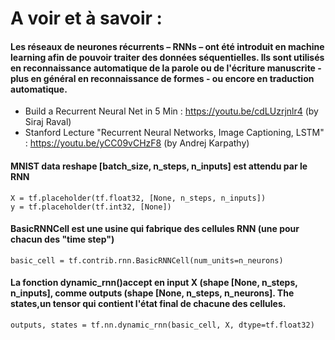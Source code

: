 
# A voir et à savoir : 

#### Les réseaux de neurones récurrents – RNNs – ont été introduit en machine learning afin de pouvoir traiter des données séquentielles. Ils sont utilisés en reconnaissance automatique de la parole ou de l'écriture manuscrite - plus en général en reconnaissance de formes - ou encore en traduction automatique.
* Build a Recurrent Neural Net in 5 Min : https://youtu.be/cdLUzrjnlr4 (by Siraj Raval)
* Stanford Lecture "Recurrent Neural Networks, Image Captioning, LSTM" : https://youtu.be/yCC09vCHzF8 (by 
Andrej Karpathy)



#### MNIST data reshape [batch_size, n_steps, n_inputs] est attendu par le RNN 
```
X = tf.placeholder(tf.float32, [None, n_steps, n_inputs])
y = tf.placeholder(tf.int32, [None])
````

#### BasicRNNCell est une usine qui fabrique des cellules RNN (une pour chacun des "time step")
```
basic_cell = tf.contrib.rnn.BasicRNNCell(num_units=n_neurons)
```
#### La fonction dynamic_rnn()accept en input X (shape [None, n_steps, n_inputs], comme outputs (shape [None, n_steps, n_neurons]. The states,un tensor qui contient l'état final de chacune des cellules. 

```
outputs, states = tf.nn.dynamic_rnn(basic_cell, X, dtype=tf.float32)

```











